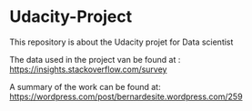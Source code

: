 # Udacity-Project

This repository is about the Udacity projet for Data scientist

The data used in the project van be found at :
https://insights.stackoverflow.com/survey

A summary of the work can be found at:
https://wordpress.com/post/bernardesite.wordpress.com/259
